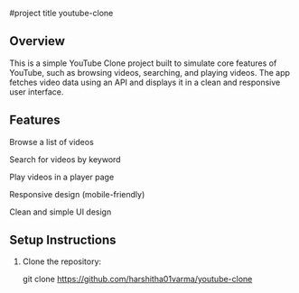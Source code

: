 #project title
youtube-clone
## Overview
This is a simple YouTube Clone project built to simulate core features of YouTube, such as browsing videos, searching, and playing videos.
The app fetches video data using an API and displays it in a clean and responsive user interface.
## Features
Browse a list of videos

Search for videos by keyword

Play videos in a player page

Responsive design (mobile-friendly)

Clean and simple UI design

## Setup Instructions

1. Clone the repository:
   
   git clone https://github.com/harshitha01varma/youtube-clone
